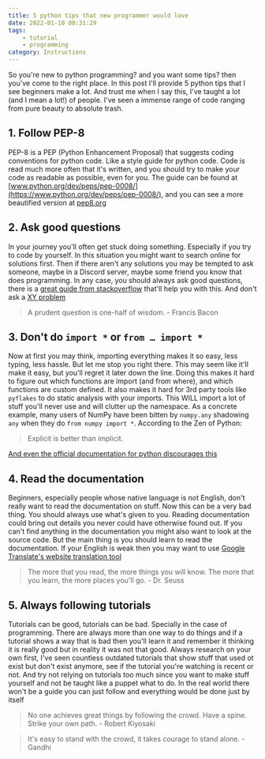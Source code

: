 ```yaml
---
title: 5 python tips that new programmer would love
date: 2022-01-10 00:31:29
tags:
    - tutorial
    - programming
category: Instructions
---
```


So you're new to python programming? and you want some tips? then you've come to the right place. In this post I'll provide 5 python tips that I see beginners make a lot. And trust me when I say this, I've taught a lot (and I mean a lot!) of people. I've seen a immense range of code ranging from pure beauty to absolute trash.

<!-- more -->

## 1. Follow PEP-8

PEP-8 is a PEP (Python Enhancement Proposal) that suggests coding conventions for python code. Like a style guide for python code. Code is read much more often that it's written, and you should try to make your code as readable as possible, even for you. The guide can be found at [www.python.org/dev/peps/pep-0008/](https://www.python.org/dev/peps/pep-0008/), and you can see a more beautified version at [pep8.org](https://pep8.org)

## 2. Ask good questions

In your journey you'll often get stuck doing something. Especially if you try to code by yourself. In this situation you might want to search online for solutions first. Then if there aren't any solutions you may be tempted to ask someone, maybe in a Discord server, maybe some friend you know that does programming. In any case, you should always ask good questions, there is a [great guide from stackoverflow](https://stackoverflow.com/help/how-to-ask) that'll help you with this. And don't ask a [XY problem](https://xyproblem.info/)

> A prudent question is one-half of wisdom.
> \- Francis Bacon

## 3. Don't do `import *` or `from … import *`

Now at first you may think, importing everything makes it so easy, less typing, less hassle. But let me stop you right there. This may seem like it'll make it easy, but you'll regret it later down the line. Doing this makes it hard to figure out which functions are import (and from where), and which functions are custom defined. It also makes it hard for 3rd party tools like `pyflakes` to do static analysis with your imports. This WILL import a lot of stuff you'll never use and will clutter up the namespace. As a concrete example, many users of NumPy have been bitten by `numpy.any` shadowing `any` when they do `from numpy import *`. According to the Zen of Python:
> Explicit is better than implicit.

[And even the official documentation for python discourages this](https://docs.python.org/3/tutorial/modules.html#:~:text=note%20that%20in%20general%20the%20practice%20of%20importing%20*%20from%20a%20module%20or%20package%20is%20frowned%20upon%2C%20since%20it%20often%20causes%20poorly%20readable%20code.%20however%2C%20it%20is%20okay%20to%20use%20it%20to%20save%20typing%20in%20interactive%20sessions.)

## 4. Read the documentation

Beginners, especially people whose native language is not English, don't really want to read the documentation on stuff. Now this can be a very bad thing. You should always use what's given to you. Reading documentation could bring out details you never could have otherwise found out. If you can't find anything in the documentation you might also want to look at the source code. But the main thing is you should learn to read the documentation. If your English is weak then you may want to use [Google Translate's website translation tool](https://support.google.com/translate/answer/2534559)

> The more that you read, the more things you will know. The more that you learn, the more places you'll go.
> \- Dr. Seuss

## 5. Always following tutorials

Tutorials can be good, tutorials can be bad. Specially in the case of programming. There are always more than one way to do things and if a tutorial shows a way that is bad then you'll learn it and remember it thinking it is really good but in reality it was not that good. Always research on your own first, I've seen countless outdated tutorials that show stuff that used ot exist but don't exist anymore, see if the tutorial you're watching is recent or not. And try not relying on tutorials too much since you want to make stuff yourself and not be taught like a puppet what to do. In the real world there won't be a guide you can just follow and everything would be done just by itself

> No one achieves great things by following the crowd. Have a spine. Strike your own path.
> \- Robert Kiyosaki

> It's easy to stand with the crowd, it takes courage to stand alone.
> \- Gandhi
